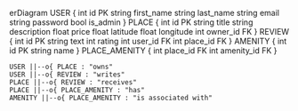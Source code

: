 erDiagram
    USER {
        int id PK
        string first_name
        string last_name
        string email
        string password
        bool is_admin
    }
    PLACE {
        int id PK
        string title
        string description
        float price
        float latitude
        float longitude
        int owner_id FK
    }
    REVIEW {
        int id PK
        string text
        int rating
        int user_id FK
        int place_id FK
    }
    AMENITY {
        int id PK
        string name
    }
    PLACE_AMENITY {
        int place_id FK
        int amenity_id FK
    }

    USER ||--o{ PLACE : "owns"
    USER ||--o{ REVIEW : "writes"
    PLACE ||--o{ REVIEW : "receives"
    PLACE ||--o{ PLACE_AMENITY : "has"
    AMENITY ||--o{ PLACE_AMENITY : "is associated with"

